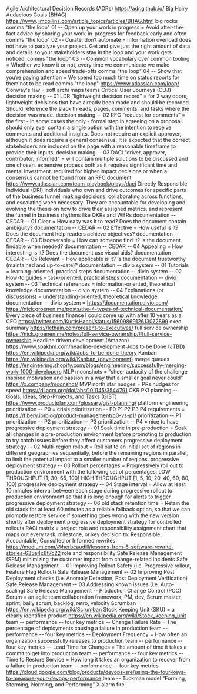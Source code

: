 Agile
Architectural Decision Records (ADRs) https://adr.github.io/
Big Hairy Audacious Goals (BHAG) https://www.jimcollins.com/article_topics/articles/BHAG.html
big rocks
comms "the loop" 01 -- Open up your work in progress = Avoid after-the-fact advice by sharing your work-in-progress for feedback early and often
comms "the loop" 02 -- Curate, don’t automate = Information overload does not have to paralyze your project. Get and give just the right amount of data and details so your stakeholders stay in the loop and your work gets noticed.
comms "the loop" 03 -- Common vocabulary over common tooling = Whether we know it or not, every time we communicate we make comprehension and speed trade-offs
comms "the loop" 04 -- Show that you’re paying attention = We spend too much time on status reports for them not to be read
comms "the loop" https://www.atlassian.com/loop/
Conway's law = soft archi maps teams
Critical User Journeys (CUJ)
decision making -- 01 LDR “lightweight decision record” = for 2 way doors, lightweight decisions that have already been made and should be recorded. Should reference the slack threads, pages, comments, and tasks where the decision was made.
decision making -- 02 RFC “request for comments” = the first - in some cases the only - formal step in agreeing on a proposal. should only ever contain a single option with the intention to receive comments and additional insights. Does not require an explicit approver, although it does require a general consensus. It is expected that the correct stakeholders are included on the page with a reasonable timeframe to provide their inputs.
decision making -- 03 DACI “driver, approver, contributor, informed" = will contain multiple solutions to be discussed and one chosen. expensive process both as it requires significant time and mental investment. required for higher impact decisions or when a consensus cannot be found from an RFC document https://www.atlassian.com/team-playbook/plays/daci
Directly Responsible Individual (DRI) individuals who own and drive outcomes for specific parts of the business funnel, making decisions, collaborating across functions, and escalating when necessary. They are accountable for developing and evolving the thesis on how to drive their assigned metrics, and represent the funnel in business rhythms like OKRs and WBRs
documentation -- CEDAR -- 01 Clear = How easy was it to read? Does the document contain ambiguity?
documentation -- CEDAR -- 02 Effective = How useful is it? Does the document help readers achieve objectives?
documentation -- CEDAR -- 03 Discoverable = How can someone find it? Is the document findable when needed?
documentation -- CEDAR -- 04 Appealing = How interesting is it? Does the document use visual aids?
documentation -- CEDAR -- 05 Relevant = How applicable is it? Is the document trustworthy (maintained and up-to-date)?
documentation -- divio system -- 01 Tutorials = learning-oriented, practical steps
documentation -- divio system -- 02 How-to guides = task-oriented, practical steps
documentation -- divio system -- 03 Technical references = information-oriented, theoretical knowledge
documentation -- divio system -- 04 Explanations (or discussions) = understanding-oriented, theoretical knowledge
documentation -- divio system = https://documentation.divio.com/  https://nick.groenen.me/posts/the-4-types-of-technical-documentation/
Every piece of business finance I could come up with after 10 years as a CFO https://twitter.com/KurtisHanni/status/1560986912613072899
exec summary https://lethain.com/present-to-executives/
full service ownership https://nick.groenen.me/notes/full-service-ownership/#full-service-ownership
Headline driven development (Amazon) https://www.spakhm.com/headline-development
Jobs to be Done (JTBD) https://en.wikipedia.org/wiki/Jobs-to-be-done_theory
Kanban https://en.wikipedia.org/wiki/Kanban_(development)
merge queues https://engineering.shopify.com/blogs/engineering/successfully-merging-work-1000-developers
MLP
moonshots = "sheer audacity of the challenge inspired motivation and passion in a way that a smaller goal never could" https://x.company/moonshot/
MVP
north star
nudges = PRs nudges for speed https://dl.acm.org/doi/abs/10.1145/3544791
OKR
PKI
planning -- Goals, Ideas, Step-Projects, and Tasks (GIST) https://www.productplan.com/glossary/gist-planning/
platform engineering
prioritization -- P0 = crisis
prioritization -- P0 P1 P2 P3 P4 requirements = https://fibery.io/blog/product-management/p0-vs-p1/
prioritization -- P1
prioritization -- P2
prioritization -- P3
prioritization -- P4 = nice to have
progressive deployment strategy -- 01 Soak time in pre-production = Soak all changes in a pre-production environment before promoting to production to try catch issues before they affect customers
progressive deployment strategy -- 02 Multi-region rollout = Roll out to an initial set of regions in different geographies sequentially, before the remaining regions in parallel, to limit the potential impact to a smaller number of regions.
progressive deployment strategy -- 03 Rollout percentages = Progressively roll out to production environment with the following set of percentages: LOW THROUGHPUT [1, 30, 65, 100] HIGH THROUGHPUT [1, 5, 10, 20, 40, 60, 80, 100]
progressive deployment strategy -- 04 Stage interval = Allow at least 10 minutes interval between each stage during progressive rollout to production environment so that it is long enough for alerts to trigger
progressive deployment strategy -- 06 old stack retention time = Retain the old stack for at least 60 minutes as a reliable fallback option, so that we can promptly restore service if something goes wrong with the new version shortly after deployment
progressive deployment strategy for controlled rollouts
RACI matrix = project role and responsibility assignment chart that maps out every task, milestone, or key decision to: Responsible, Accountable, Consulted or Informed
rewrites https://medium.com/@herbcaudill/lessons-from-6-software-rewrite-stories-635e4c8f7c22
role and responsibility
Safe Release Management (SRM) minimizing the customer impact from change-related incidents
Safe Release Management -- 01 Improving Rollout Safety (i.e. Progressive rollout, Feature Flag Rollout)
Safe Release Management -- 02 Improving Post Deployment checks (i.e. Anomaly Detection, Post Deployment Verification)
Safe Release Management -- 03 Addressing known issues (i.e. Auto-scaling)
Safe Release Management -- Production Change Control (PCC)
Scrum = an agile team collaboration framework; PM, dev, Scrum master, sprint, baily scrum, backlog, retro, velocity
Scrumban https://en.wikipedia.org/wiki/Scrumban
Stock Keeping Unit (SKU) = a clearly identified product https://en.wikipedia.org/wiki/Stock_keeping_unit
team -- performance -- four key metrics -- Change Failure Rate = The percentage of deployments causing a failure in production
team -- performance -- four key metrics -- Deployment Frequency = How often an organization successfully releases to production
team -- performance -- four key metrics -- Lead Time for Changes = The amount of time it takes a commit to get into production
team -- performance -- four key metrics -- Time to Restore Service = How long it takes an organization to recover from a failure in production
team -- performance -- four key metrics https://cloud.google.com/blog/products/devops-sre/using-the-four-keys-to-measure-your-devops-performance
team -- Tuckman model "Forming, Storming, Norming, and Performing"
X alarm fire
